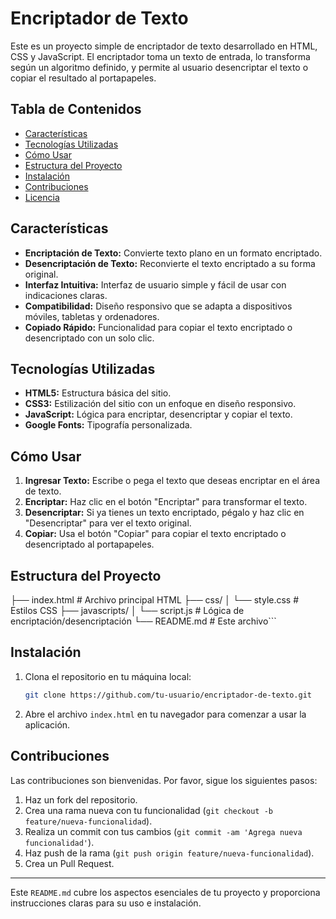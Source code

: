 
# Encriptador de Texto

Este es un proyecto simple de encriptador de texto desarrollado en HTML, CSS y JavaScript. El encriptador toma un texto de entrada, lo transforma según un algoritmo definido, y permite al usuario desencriptar el texto o copiar el resultado al portapapeles.

## Tabla de Contenidos

- [Características](#características)
- [Tecnologías Utilizadas](#tecnologías-utilizadas)
- [Cómo Usar](#cómo-usar)
- [Estructura del Proyecto](#estructura-del-proyecto)
- [Instalación](#instalación)
- [Contribuciones](#contribuciones)
- [Licencia](#licencia)

## Características

- **Encriptación de Texto:** Convierte texto plano en un formato encriptado.
- **Desencriptación de Texto:** Reconvierte el texto encriptado a su forma original.
- **Interfaz Intuitiva:** Interfaz de usuario simple y fácil de usar con indicaciones claras.
- **Compatibilidad:** Diseño responsivo que se adapta a dispositivos móviles, tabletas y ordenadores.
- **Copiado Rápido:** Funcionalidad para copiar el texto encriptado o desencriptado con un solo clic.

## Tecnologías Utilizadas

- **HTML5:** Estructura básica del sitio.
- **CSS3:** Estilización del sitio con un enfoque en diseño responsivo.
- **JavaScript:** Lógica para encriptar, desencriptar y copiar el texto.
- **Google Fonts:** Tipografía personalizada.

## Cómo Usar

1. **Ingresar Texto:** Escribe o pega el texto que deseas encriptar en el área de texto.
2. **Encriptar:** Haz clic en el botón "Encriptar" para transformar el texto.
3. **Desencriptar:** Si ya tienes un texto encriptado, pégalo y haz clic en "Desencriptar" para ver el texto original.
4. **Copiar:** Usa el botón "Copiar" para copiar el texto encriptado o desencriptado al portapapeles.

## Estructura del Proyecto

├── index.html          # Archivo principal HTML
├── css/
│   └── style.css       # Estilos CSS
├── javascripts/
│   └── script.js       # Lógica de encriptación/desencriptación
└── README.md           # Este archivo```

## Instalación

1. Clona el repositorio en tu máquina local:
   ```bash
   git clone https://github.com/tu-usuario/encriptador-de-texto.git
   ```
2. Abre el archivo `index.html` en tu navegador para comenzar a usar la aplicación.

## Contribuciones

Las contribuciones son bienvenidas. Por favor, sigue los siguientes pasos:

1. Haz un fork del repositorio.
2. Crea una rama nueva con tu funcionalidad (`git checkout -b feature/nueva-funcionalidad`).
3. Realiza un commit con tus cambios (`git commit -am 'Agrega nueva funcionalidad'`).
4. Haz push de la rama (`git push origin feature/nueva-funcionalidad`).
5. Crea un Pull Request.


---

Este `README.md` cubre los aspectos esenciales de tu proyecto y proporciona instrucciones claras para su uso e instalación.

